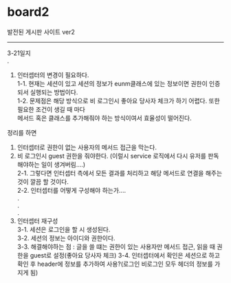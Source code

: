 # board2
발전된 게시판 사이트 ver2

-----------------------------------------------  
3-21일지  
  .  
1. 인터셉터의 변경이 필요하다.  
1-1. 현재는 세션이 있고 세션의 정보가 eunm클래스에 있는 정보이면 권한이 인증되서 실행되는 방법이다.  
1-2. 문제점은 해당 방식으로 비 로그인시 좋아요 당사자 체크가 하기 어렵다. 또한 필요한 조건이 생길 때 마다  
메서드 혹은 클래스를 추가해줘야 하는 방식이여서 효율성이 떨어진다.  
  
  정리를 하면 
  1. 인터셉터로 권한이 없는 사용자의 메서드 접근을 막는다.  
  2. 비 로그인시 guest 권한을 줘야한다. (이럴시 service 로직에서 다시 유저를 판독해야하는 일이 생겨버림....)  
  2-1. 그렇다면 인터셉터 측에서 모든 결과를 처리하고 해당 메서드로 연결을 해주는 것이 깔끔 할 것이다.  
  2-2. 인터셉터를 어떻게 구성해야 하는가....  
  .  
  .  
  .  
  3. 인터셉터 재구성  
  3-1. 세션은 로그인을 할 시 생성된다.  
  3-2. 세션의 정보는 아이디와 권한이다.  
  3-3. 해결해야하는 점 : 글을 쓸 떄는 권한이 있는 사용자만 메서드 접근, 읽을 때 권한을 guest로 설정(좋아요 당사자 체크)
  3-4. 인터셉터에서 확인은 세션으로 하고 확인 후 header에 정보를 추가하여 사용?(로그인 비로그인 모두 헤더의 정보를 가지게 됨)
